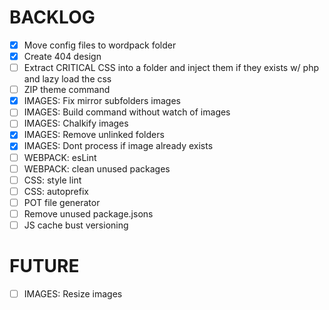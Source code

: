 
# BACKLOG

- [x] Move config files to wordpack folder
- [x] Create 404 design
- [ ] Extract CRITICAL CSS into a folder and inject them if they exists w/ php and lazy load the css
- [ ] ZIP theme command
- [x] IMAGES: Fix mirror subfolders images
- [ ] IMAGES: Build command without watch of images
- [ ] IMAGES: Chalkify images
- [x] IMAGES: Remove unlinked folders
- [x] IMAGES: Dont process if image already exists
- [ ] WEBPACK: esLint
- [ ] WEBPACK: clean unused packages
- [ ] CSS: style lint
- [ ] CSS: autoprefix
- [ ] POT file generator
- [ ] Remove unused package.jsons
- [ ] JS cache bust versioning 

# FUTURE
- [ ] IMAGES: Resize images